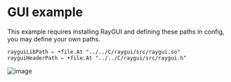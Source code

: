 # GUI example
This example requires installing RayGUI and defining these paths in config, you may define your own paths.
```bqn
rayguiLibPath ⇐ •file.At "../../C/raygui/src/raygui.so"
rayguiHeaderPath ⇐ •file.At "../../C/raygui/src/raygui.h"
```
![image](https://github.com/Brian-ED/rayed-bqn/assets/72316548/64f55ce3-255d-4f31-baec-f7f0d3483c9c)
